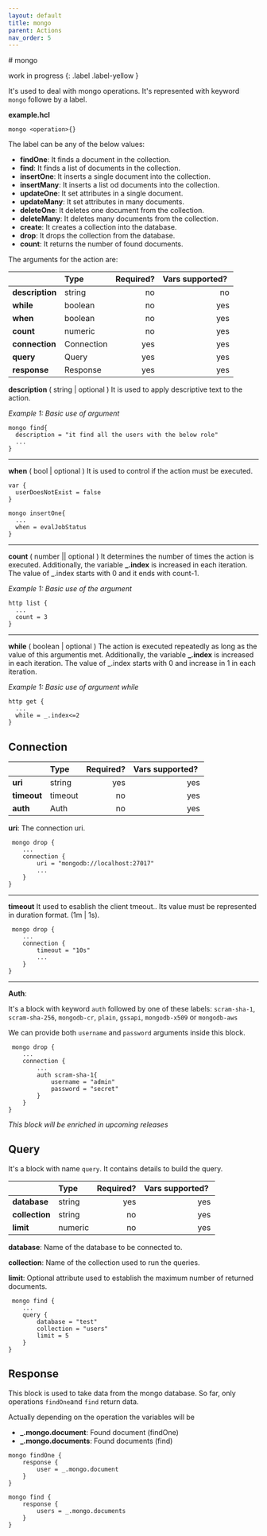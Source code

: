 ```yaml
---
layout: default
title: mongo
parent: Actions
nav_order: 5
---
```

<link rel="stylesheet" href="../../../assets/css/custom.css">
# mongo 

work in progress
{: .label .label-yellow }

It's used to deal with mongo operations. It's represented with keyword `mongo` followe by a label.

**example.hcl**
```hcl
mongo <operation>{}
```
 The label can be any of the below values:

- **findOne**: It finds  a document in the collection.
- **find**: It finds a list of documents in the collection.
- **insertOne**: It inserts a single document into the collection.
- **insertMany**: It inserts a list od documents into the collection.
- **updateOne**: It set attributes in a single document.
- **updateMany**: It set attributes in many documents.
- **deleteOne**: It deletes one document from the collection.
- **deleteMany**: It deletes many documents from the collection.
- **create**: It creates a collection into the database.
- **drop**: It drops the collection from the database.
- **count**: It returns the number of found documents.

The arguments for the action are:

|                 | Type      | Required?| Vars supported? |
|:----------------|:----------|---------:|----------------:|
| **description** | string    | no       | no              |
| **while**       | boolean   | no       | yes             |
| **when**        | boolean   | no       | yes             |
| **count**       | numeric   | no       | yes             |
| **connection**  | Connection| yes      | yes             |
| **query**       | Query     | yes      | yes             |
| **response**    | Response  | yes      | yes             |


**description** ( string \| optional )  It is used to apply descriptive text to  the action.

*Example 1: Basic use of argument*

```hcl
mongo find{
  description = "it find all the users with the below role"
  ...
}
```
---
**when** ( bool | optional ) It is used to control if the action must be executed.

```hcl
var {
  userDoesNotExist = false
}

mongo insertOne{
  ...
  when = evalJobStatus
}
```
---
**count** ( number || optional ) It determines the number of times the action is executed. Additionally, the variable **_.index** is increased in each iteration. 
The value of _.index starts with 0 and it ends with count-1.

*Example 1: Basic use of the argument*
```hcl
http list {
  ...
  count = 3
}
```

---
**while** ( boolean \| optional )  The action is executed repeatedly as long as the value of this argumentis met. Additionally, the variable **_.index** is increased in each iteration. The value of _.index starts with 0 and increase in 1 in each iteration.

*Example 1: Basic use of argument while*
```hcl
http get {
  ...
  while = _.index<=2
}
```

## Connection

|               | Type       | Required?| Vars supported? |
|:--------------|:-----------|---------:|----------------:|
| **uri**       | string     | yes      | yes             |
| **timeout**   | timeout     | no       | yes             |
| **auth**      | Auth       | no       | yes             |



**uri**: The connection uri. 
```hcl
 mongo drop {
    ...
    connection {
        uri = "mongodb://localhost:27017"
        ...
    }
}
```
--- 
**timeout** It used to esablish the client tmeout.. Its value must be represented in duration format. (1m | 1s).

```hcl
 mongo drop {
    ...
    connection {
        timeout = "10s"
        ...
    }
}
```
--- 
**Auth**:  

It's a block with keyword `auth` followed by one of these labels: `scram-sha-1`, `scram-sha-256`, `mongodb-cr`, `plain`, `gssapi`, `mongodb-x509` or `mongodb-aws`

We can provide both `username` and `password` arguments inside this block.

```hcl
 mongo drop {
    ...
    connection {
        ...
        auth scram-sha-1{
            username = "admin"
            password = "secret"
        }
    }
}
```

*This block will be enriched in upcoming releases*


## Query

It's a block with name `query`. It contains details to build the query.

|               | Type      | Required?| Vars supported? |
|:--------------|:----------|---------:|----------------:|
| **database**  | string    | yes      | yes             |
| **collection**| string    | no       | yes             |
| **limit**     | numeric   | no       | yes             |


**database**: Name of the database to be connected to. 

**collection**: Name of the collection used to run the queries.

**limit**: Optional attribute used to establish the maximum number of returned documents.


```hcl
 mongo find {
    ...   
    query {
        database = "test"
        collection = "users"
        limit = 5
    }
}
```

## Response

This block is used to take data from the mongo database. So far, only operations `findOne`and `find` return data.

Actually depending on the operation the variables will be


- **_.mongo.document**: Found document (findOne)
- **_.mongo.documents**: Found documents (find)

```hcl
mongo findOne {
    response {
        user = _.mongo.document
    }
}

mongo find {
    response {
        users = _.mongo.documents
    }
}
```


